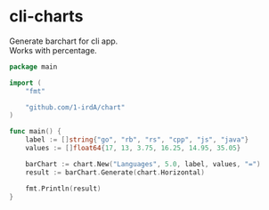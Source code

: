 # cli-charts

Generate barchart for cli app.        
Works with percentage.      

```go
package main

import (
	"fmt"

	"github.com/1-irdA/chart"
)

func main() {
	label := []string{"go", "rb", "rs", "cpp", "js", "java"}
	values := []float64{17, 13, 3.75, 16.25, 14.95, 35.05}

	barChart := chart.New("Languages", 5.0, label, values, "=")
	result := barChart.Generate(chart.Horizontal)

	fmt.Println(result)
}
```